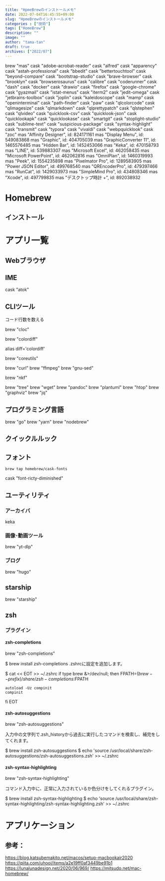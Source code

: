 ```yaml
---
title: "HpmeBrewのインストールメモ"
date: 2022-07-04T16:45:55+09:00
slug: "HpmeBrewのインストールメモ"
categories : ["技術"]
tags: ["HomeBrew"]
description: ""
image: ""
author: "tama-tan"
draft: true
archives: ["2022/07"]
---
```


brew "mas"
cask "adobe-acrobat-reader"
cask "alfred"
cask "apparency"
cask "astah-professional"
cask "bbedit"
cask "bettertouchtool"
cask "beyond-compare"
cask "bootstrap-studio"
cask "brave-browser"
cask "brooklyn"
cask "browserosaurus"
cask "calibre"
cask "coderunner"
cask "dash"
cask "docker"
cask "drawio"
cask "firefox"
cask "google-chrome"
cask "gyazmail"
cask "istat-menus"
cask "iterm2"
cask "jedit-omega"
cask "jetbrains-toolbox"
cask "joplin"
cask "kaleidoscope"
cask "mamp"
cask "openinterminal"
cask "path-finder"
cask "paw"
cask "qlcolorcode"
cask "qlimagesize"
cask "qlmarkdown"
cask "qlprettypatch"
cask "qlstephen"
cask "qlvideo"
cask "quicklook-csv"
cask "quicklook-json"
cask "quicklookapk"
cask "quicklookase"
cask "smartgit"
cask "stoplight-studio"
cask "sublime-text"
cask "suspicious-package"
cask "syntax-highlight"
cask "transmit"
cask "typora"
cask "vivaldi"
cask "webpquicklook"
cask "zoc"
mas "Affinity Designer", id: 824171161
mas "Display Menu", id: 549083868
mas "Graphic", id: 404705039
mas "GraphicConverter 11", id: 1465576485
mas "Hidden Bar", id: 1452453066
mas "Keka", id: 470158793
mas "LINE", id: 539883307
mas "Microsoft Excel", id: 462058435
mas "Microsoft PowerPoint", id: 462062816
mas "OmniPlan", id: 1460319993
mas "Peek", id: 1554235898
mas "Pixelmator Pro", id: 1289583905
mas "Power JSON Editor", id: 499768540
mas "QREncoderPro", id: 479397466
mas "RunCat", id: 1429033973
mas "SimpleMind Pro", id: 434808346
mas "Xcode", id: 497799835
mas "デスクトップ時計 +", id: 892038932

# Homebrew
## インストール

# アプリ一覧
## Webブラウザ

## IME
cask "atok"


## CLIツール



コード行数を数える

brew "cloc"


brew "colordiff"

alias diff='colordiff'


brew "coreutils"

brew "curl"
brew "ffmpeg"
brew "gnu-sed"

brew "nkf"

brew "tree"
brew "wget"
brew "pandoc"
brew "plantuml"
brew "htop"
brew "graphviz"
brew "jq"


## プログラミング言語

brew "go"
brew "yarn"
brew "nodebrew"


## クイックルルック

## フォント
```shell
brew tap homebrew/cask-fonts

```
cask "font-ricty-diminished"

## ユーティリティ

### アーカイバ
keka

### 画像･動画ツール
brew "yt-dlp"

### ブログ
brew "hugo"

## starship
brew "starship"


## zsh

### プラグイン

####  zsh-completions
brew "zsh-completions"

$ brew install zsh-completions
.zshrcに設定を追加します。

$ cat << EOT >> ~/.zshrc
if type brew &>/dev/null; then
FPATH=$(brew --prefix)/share/zsh-completions:$FPATH

    autoload -Uz compinit
    compinit
fi
EOT


#### zsh-autosuggestions
brew "zsh-autosuggestions"

入力中の文字列で.zsh_historyから過去に実行したコマンドを検索し、補完をしてくれます。

$ brew install zsh-autosuggestions
$ echo 'source /usr/local/share/zsh-autosuggestions/zsh-autosuggestions.zsh' >> ~/.zshrc

#### zsh-syntax-highlighting

brew "zsh-syntax-highlighting"

コマンド入力中に、正常に入力されているか色分けをしてくれるプラグイン。

$ brew install zsh-syntax-highlighting
$ echo 'source /usr/local/share/zsh-syntax-highlighting/zsh-syntax-highlighting.zsh' >> ~/.zshrc


# アプリケーション


## 参考：

https://blog.katsubemakito.net/macos/setup-macbookair2020
https://qiita.com/uhooi/items/a2e19ff0af3449be91b1
https://lunalunadesign.net/2020/06/969/
https://mitsudo.net/mac-homebrew/
